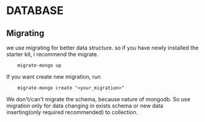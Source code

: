 # DATABASE

## Migrating

we use migrating for better data structure. so if you have newly installed the starter kit, i recommend the migrate.

```shellscript
    migrate-mongo up
```

If you want create new migration, run

```shellscript
    migrate-mongo create "<your_migration>"
```

We don't/can't migrate the schema, because nature of mongodb. So use migration only for data changing in exists schema or new data inserting(only required recommended) to collection.
